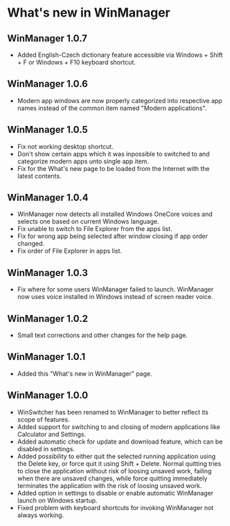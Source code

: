 # What's new in WinManager
## WinManager 1.0.7
* Added English-Czech dictionary feature accessible via Windows + Shift + F or Windows + F10 keyboard shortcut.

## WinManager 1.0.6
* Modern app windows are now properly categorized into respective app names instead of the common item named "Modern applications".

## WinManager 1.0.5
* Fix not working desktop shortcut.
* Don't show certain apps which it was inpossible to switched to and categorize modern apps unto single app item.
* Fix for the What's new page to be loaded from the Internet with the latest contents.

## WinManager 1.0.4
* WinManager now detects all installed Windows OneCore voices and selects one based on current Windows language.
* Fix unable to switch to File Explorer from the apps list.
* Fix for wrong app being selected after window closing if app order changed.
* Fix order of File Explorer in apps list.

## WinManager 1.0.3
* Fix where for some users WinManager failed to launch. WinManager now uses voice installed in Windows instead of screen reader voice.

## WinManager 1.0.2
* Small text corrections and other changes for the help page.

## WinManager 1.0.1
* Added this "What's new in WinManager" page.

## WinManager 1.0.0
* WinSwitcher has been renamed to WinManager to better reflect its scope of features.
* Added support for switching to and closing of modern applications like Calculator and Settings.
* Added automatic check for update and download feature, which can be disabled in settings.
* Added possibility to either quit the selected running application using the Delete key, or force quit it using Shift + Delete. Normal quitting tries to close the application without risk of loosing unsaved work, failing when there are unsaved changes, while force quitting immediately terminates the application with the risk of loosing unsaved work.
* Added option in settings to disable or enable automatic WinManager launch on Windows startup.
* Fixed problem with keyboard shortcuts for invoking WinManager not always working.
